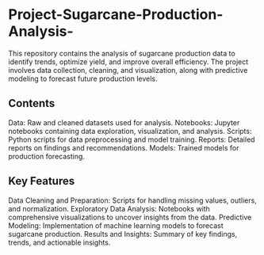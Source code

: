 # Project-Sugarcane-Production-Analysis-
This repository contains the analysis of sugarcane production data to identify trends, optimize yield, and improve overall efficiency. The project involves data collection, cleaning, and visualization, along with predictive modeling to forecast future production levels.

## Contents
Data: Raw and cleaned datasets used for analysis.
Notebooks: Jupyter notebooks containing data exploration, visualization, and analysis.
Scripts: Python scripts for data preprocessing and model training.
Reports: Detailed reports on findings and recommendations.
Models: Trained models for production forecasting.

## Key Features
Data Cleaning and Preparation: Scripts for handling missing values, outliers, and normalization.
Exploratory Data Analysis: Notebooks with comprehensive visualizations to uncover insights from the data.
Predictive Modeling: Implementation of machine learning models to forecast sugarcane production.
Results and Insights: Summary of key findings, trends, and actionable insights.
